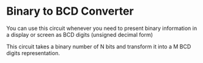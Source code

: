 # Binary to BCD Converter

You can use this circuit whenever you need to present binary information in a display or screen as BCD digits (unsigned decimal form)

This circuit takes a binary number of N bits and transform it into a M BCD digits representation.